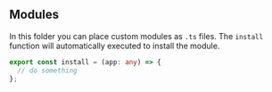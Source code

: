 ## Modules

In this folder you can place custom modules as `.ts` files. The `install` function will automatically executed to install the module.

```ts
export const install = (app: any) => {
  // do something
};
```
